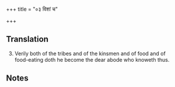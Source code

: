 +++
title = "०३ विशां च"

+++
## Translation
3. Verily both of the tribes and of the kinsmen and of food and of  
food-eating doth he become the dear abode who knoweth thus.

## Notes

